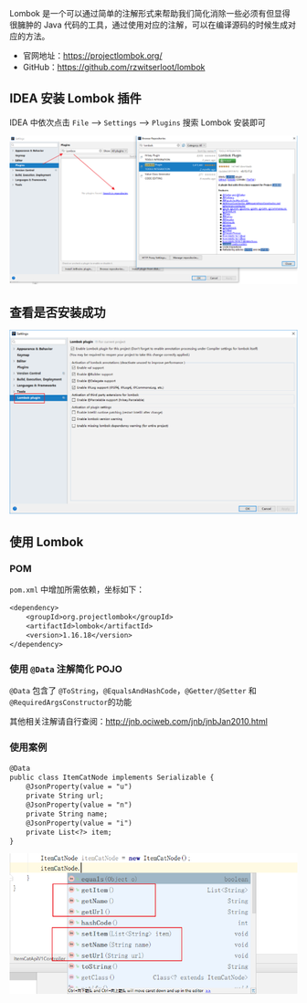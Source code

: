Lombok 是一个可以通过简单的注解形式来帮助我们简化消除一些必须有但显得很臃肿的 Java 代码的工具，通过使用对应的注解，可以在编译源码的时候生成对应的方法。

- 官网地址：https://projectlombok.org/
- GitHub：https://github.com/rzwitserloot/lombok

## IDEA 安装 Lombok 插件

IDEA 中依次点击 `File` --> `Settings` --> `Plugins` 搜索 Lombok 安装即可

![1512345603](assets/1512345603.png)

## 查看是否安装成功

![1512345786](assets/1512345786.png)

## 使用 Lombok

### POM

`pom.xml` 中增加所需依赖，坐标如下：

```text
<dependency>
    <groupId>org.projectlombok</groupId>
    <artifactId>lombok</artifactId>
    <version>1.16.18</version>
</dependency>
```

### 使用 `@Data` 注解简化 POJO

`@Data` 包含了 `@ToString`，`@EqualsAndHashCode`，`@Getter/@Setter` 和 `@RequiredArgsConstructor`的功能

其他相关注解请自行查阅：http://jnb.ociweb.com/jnb/jnbJan2010.html

### 使用案例

```text
@Data
public class ItemCatNode implements Serializable {
    @JsonProperty(value = "u")
    private String url;
    @JsonProperty(value = "n")
    private String name;
    @JsonProperty(value = "i")
    private List<?> item;
}
```

![1512346835](assets/1512346835.png)